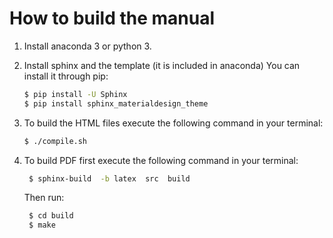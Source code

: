 # How to build the manual
1. Install anaconda 3 or python 3.
2. Install sphinx and the template (it is included in anaconda) You can install it through pip:
   ```bash
   $ pip install -U Sphinx
   $ pip install sphinx_materialdesign_theme
   ```

3. To build the HTML files execute the following command in your terminal: 
   ```bash
   $ ./compile.sh
   
4. To build PDF first execute the following command in your terminal:
   ```bash
    $ sphinx-build  -b latex  src  build
   ```
   Then run:
   ```bash
    $ cd build
    $ make
   ```
